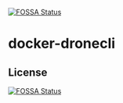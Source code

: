 [![FOSSA Status](https://app.fossa.io/api/projects/git%2Bgithub.com%2Fsteadyapp%2Fdocker-dronecli.svg?type=shield)](https://app.fossa.io/projects/git%2Bgithub.com%2Fsteadyapp%2Fdocker-dronecli?ref=badge_shield)

# docker-dronecli

## License
[![FOSSA Status](https://app.fossa.io/api/projects/git%2Bgithub.com%2Fsteadyapp%2Fdocker-dronecli.svg?type=large)](https://app.fossa.io/projects/git%2Bgithub.com%2Fsteadyapp%2Fdocker-dronecli?ref=badge_large)